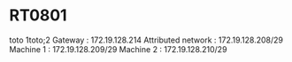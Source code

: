 # RT0801

toto 1toto;2
Gateway : 172.19.128.214
Attributed network : 172.19.128.208/29
Machine 1 : 172.19.128.209/29
Machine 2 : 172.19.128.210/29
